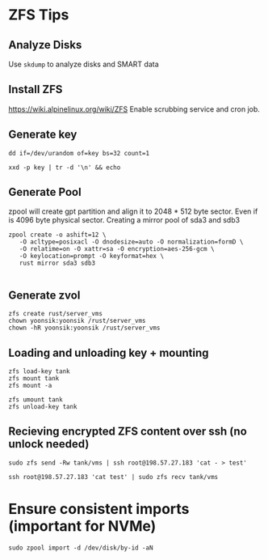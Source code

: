 # ZFS Tips

## Analyze Disks
Use `skdump` to analyze disks and SMART data

## Install ZFS
https://wiki.alpinelinux.org/wiki/ZFS
Enable scrubbing service and cron job.

## Generate key
```
dd if=/dev/urandom of=key bs=32 count=1

xxd -p key | tr -d '\n' && echo
```

## Generate Pool
zpool will create gpt partition and align it to 2048 * 512 byte sector. Even if is 4096 byte physical sector. Creating a mirror pool of sda3 and sdb3 
```
zpool create -o ashift=12 \
   -O acltype=posixacl -O dnodesize=auto -O normalization=formD \
   -O relatime=on -O xattr=sa -O encryption=aes-256-gcm \
   -O keylocation=prompt -O keyformat=hex \
   rust mirror sda3 sdb3
     
```

## Generate zvol
```
zfs create rust/server_vms
chown yoonsik:yoonsik /rust/server_vms
chown -hR yoonsik:yoonsik /rust/server_vms
```

## Loading and unloading key + mounting
```
zfs load-key tank
zfs mount tank
zfs mount -a

zfs umount tank
zfs unload-key tank
```

## Recieving encrypted ZFS content over ssh (no unlock needed)
```
sudo zfs send -Rw tank/vms | ssh root@198.57.27.183 'cat - > test'

ssh root@198.57.27.183 'cat test' | sudo zfs recv tank/vms

```

# Ensure consistent imports (important for NVMe)
```
sudo zpool import -d /dev/disk/by-id -aN
```

